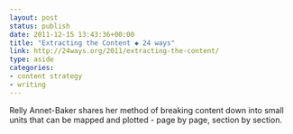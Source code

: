 ```yaml
---
layout: post
status: publish
date: 2011-12-15 13:43:36+00:00
title: "Extracting the Content ◆ 24 ways"
link: http://24ways.org/2011/extracting-the-content/
type: aside
categories:
- content strategy
- writing
---
```

Relly Annet-Baker shares her method of breaking content down into small units that can be mapped and plotted - page by page, section by section.